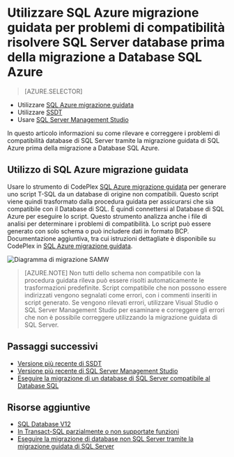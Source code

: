 <properties
   pageTitle="Risolvere i problemi di compatibilità di database di SQL Server prima della migrazione al Database SQL | Microsoft Azure"
   description="Microsoft Database SQL di Azure, la migrazione del database, compatibilità, migrazione guidata di SQL Azure"
   services="sql-database"
   documentationCenter=""
   authors="CarlRabeler"
   manager="jhubbard"
   editor=""/>

<tags
   ms.service="sql-database"
   ms.devlang="NA"
   ms.topic="article"
   ms.tgt_pltfrm="NA"
   ms.workload="sqldb-migrate"
   ms.date="08/24/2016"
   ms.author="carlrab"/>

# <a name="use-sql-azure-migration-wizard-to-fix-sql-server-database-compatibility-issues-before-migration-to-azure-sql-database"></a>Utilizzare SQL Azure migrazione guidata per problemi di compatibilità risolvere SQL Server database prima della migrazione a Database SQL Azure

> [AZURE.SELECTOR]
- Utilizzare [SQL Azure migrazione guidata](sql-database-cloud-migrate-fix-compatibility-issues.md)
- Utilizzare [SSDT](sql-database-cloud-migrate-fix-compatibility-issues-ssdt.md)
- Usare [SQL Server Management Studio](sql-database-cloud-migrate-fix-compatibility-issues-ssms.md)

In questo articolo informazioni su come rilevare e correggere i problemi di compatibilità database di SQL Server tramite la migrazione guidata di SQL Azure prima della migrazione a Database SQL Azure.

## <a name="using-sql-azure-migration-wizard"></a>Utilizzo di SQL Azure migrazione guidata

Usare lo strumento di CodePlex [SQL Azure migrazione guidata](http://sqlazuremw.codeplex.com/) per generare uno script T-SQL da un database di origine non compatibili. Questo script viene quindi trasformato dalla procedura guidata per assicurarsi che sia compatibile con il Database di SQL. È quindi connettersi al Database di SQL Azure per eseguire lo script. Questo strumento analizza anche i file di analisi per determinare i problemi di compatibilità. Lo script può essere generato con solo schema o può includere dati in formato BCP. Documentazione aggiuntiva, tra cui istruzioni dettagliate è disponibile su CodePlex in [SQL Azure migrazione guidata](http://sqlazuremw.codeplex.com/).  

 ![Diagramma di migrazione SAMW](./media/sql-database-cloud-migrate/02SAMWDiagram.png)

  > [AZURE.NOTE] Non tutti dello schema non compatibile con la procedura guidata rileva può essere risolti automaticamente le trasformazioni predefinite. Script compatibile che non possono essere indirizzati vengono segnalati come errori, con i commenti inseriti in script generato. Se vengono rilevati errori, utilizzare Visual Studio o SQL Server Management Studio per esaminare e correggere gli errori che non è possibile correggere utilizzando la migrazione guidata di SQL Server.

## <a name="next-steps"></a>Passaggi successivi

- [Versione più recente di SSDT](https://msdn.microsoft.com/library/mt204009.aspx)
- [Versione più recente di SQL Server Management Studio](https://msdn.microsoft.com/library/mt238290.aspx)
- [Eseguire la migrazione di un database di SQL Server compatibile al Database SQL](sql-database-cloud-migrate.md#migrate-a-compatible-sql-server-database-to-sql-database)

## <a name="additional-resources"></a>Risorse aggiuntive

- [SQL Database V12](sql-database-v12-whats-new.md)
- [In Transact-SQL parzialmente o non supportate funzioni](sql-database-transact-sql-information.md)
- [Eseguire la migrazione di database non SQL Server tramite la migrazione guidata di SQL Server](http://blogs.msdn.com/b/ssma/)
